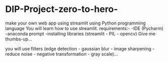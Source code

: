 # DIP-Project-zero-to-hero-
make your own web app using streamlit using Python programming language
You will learn how to use streamlit.
requirements:-
  -IDE (Pycharm)
  -anaconda prompt
  -installing libraries (streamlit - PIL - opencv)
Give me thumbs-up...

you will use filters (edge detection - gaussian blur - image sharpening - reduce noise - negative transformation - gray scale)...
